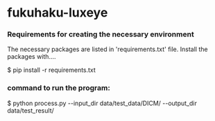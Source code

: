 # fukuhaku-luxeye

### Requirements for creating the necessary environment

The necessary packages are listed in 'requirements.txt' file.
Install the packages with....

$ pip install -r requirements.txt

### command to run the program:

$ python process.py --input_dir data/test_data/DICM/ --output_dir data/test_result/

